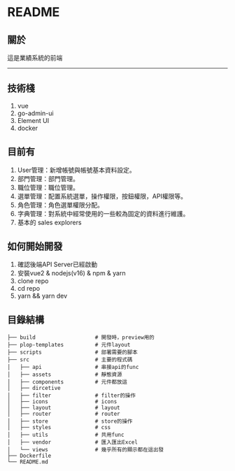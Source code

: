 # README

## 關於

這是業績系統的前端

---------------------------------------

## 技術棧
1. vue
2. go-admin-ui
3. Element UI
4. docker

## 目前有
1. User管理：新增帳號與帳號基本資料設定。
2. 部門管理：部門管理。
3. 職位管理：職位管理。
4. 選單管理：配置系統選單，操作權限，按鈕權限，API權限等。
5. 角色管理：角色選單權限分配。
6. 字典管理：對系統中經常使用的一些較為固定的資料進行維護。
7. 基本的 sales explorers

## 如何開始開發
1. 確認後端API Server已經啟動
2. 安裝vue2 & nodejs(v16) & npm & yarn
3. clone repo
4. cd repo
5. yarn && yarn dev


## 目錄結構
```base 
├── build                   # 開發時，preview用的
├── plop-templates          # 元件layout
├── scripts                 # 部署需要的腳本
├── src                     # 主要的程式碼
│   ├── api                 # 串接api的func
│   ├── assets              # 靜態資源
│   ├── components          # 元件都放這
│   ├── dircetive           
│   ├── filter              # filter的操作
│   ├── icons               # icons
│   ├── layout              # layout
│   ├── router              # router
│   ├── store               # store的操作
│   ├── styles              # css
│   ├── utils               # 共用func
│   ├── vendor              # 匯入匯出Excel
│   └── views               # 幾乎所有的顯示都在這出發       
├── Dockerfile
└── README.md
```
